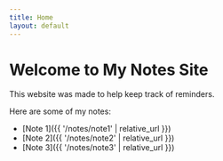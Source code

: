 ```yaml
---
title: Home
layout: default
---
```


# Welcome to My Notes Site

This website was made to help keep track of reminders.

Here are some of my notes:

- [Note 1]({{ '/notes/note1' | relative_url }})
- [Note 2]({{ '/notes/note2' | relative_url }})
- [Note 3]({{ '/notes/note3' | relative_url }})